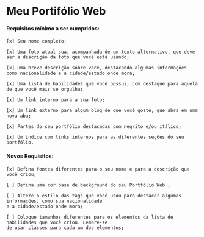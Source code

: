 # Meu Portifólio Web

#### Requisitos mínimo a ser cumpridos:

    [x] Seu nome completo;    
    
    [x] Uma foto atual sua, acompanhada de um texto alternativo, que deve ser a descrição da foto que você está usando;

    [x] Uma breve descrição sobre você, destacando algumas informações como nacionalidade e a cidade/estado onde mora;

    [x] Uma lista de habilidades que você possui, com destaque para aquela de que você mais se orgulha;

    [x] Um link interno para a sua foto;

    [x] Um link externo para algum blog de que você goste, que abra em uma nova aba;

    [x] Partes do seu portfólio destacadas com negrito e/ou itálico;
    
    [x] Um índice com links internos para as diferentes seções do seu portfólio.

#### Novos Requisitos:

    [x] Defina fontes diferentes para o seu nome e para a descrição que você criou;

    [ ] Defina uma cor base de background do seu Portfólio Web ;

    [ ] Altere o estilo das tags que você usou para destacar algumas informações, como sua nacionalidade 
    e a cidade/estado onde mora;

    [ ] Coloque tamanhos diferentes para os elementos da lista de habilidades que você criou. Lembre-se 
    de usar classes para cada um dos elementos;
    
